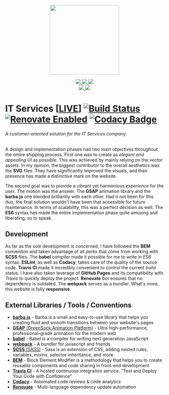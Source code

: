 <p align="center">
  <img src="https://raw.githubusercontent.com/nowakkamil/it-services/dev/master/LandingPage/public/logo-876w.png" width="220" />
</p>

<p align="center">
  
  <a href="https://forthebadge.com">
		<img src="https://forthebadge.com/images/badges/uses-html.svg">
	</a>
  <a href="https://forthebadge.com">
		<img src="https://forthebadge.com/images/badges/uses-css.svg">
	</a>
  <a href="https://forthebadge.com">
		<img src="https://forthebadge.com/images/badges/made-with-javascript.svg">
	</a>
  
  <br>
  
  <a href="https://forthebadge.com">
      <img src="https://forthebadge.com/images/badges/check-it-out.svg">
	</a>
  <a href="https://forthebadge.com">
      <img src="https://forthebadge.com/images/badges/built-with-love.svg">
	</a>
  
</p>

# IT Services [[LIVE](http://nowakkamil.github.io/it-services)] [![Build Status](https://travis-ci.com/nowakkamil/it-services.svg?branch=dev%2Fmaster)](https://travis-ci.com/nowakkamil/it-services) [![Renovate Enabled](https://img.shields.io/badge/renovate-enabled-brightgreen.svg)](https://renovatebot.com/) [![Codacy Badge](https://api.codacy.com/project/badge/Grade/8831c3d687284b248abbc715ee82e5a2)](https://www.codacy.com/app/nowakkamil/it-services?utm_source=github.com&amp;utm_medium=referral&amp;utm_content=nowakkamil/it-services&amp;utm_campaign=Badge_Grade)

###### A customer-oriented solution for the IT Services company.

A design and implementation phases had two main objectives throughout the entire shipping process. First one was to create as _elegant and appealing UI_ as possible. This was achieved by mainly relying on the _vector_ assets. In my opinion, the biggest contributor to the overall aesthetics was the **SVG** files. They have significantly improved the visuals, and their presence has made a distinctive mark on the website.

The second goal was to provide a vibrant yet harmonious _experience_ for the _user_. The motion was the answer. The **GSAP** animation library and the **barba.js** one blended brilliantly with each other. Had it not been for this duo, the final solution wouldn't have been that accessible for future maintenance. In terms of scalability, this was a perfect decision as well. The **ES6** syntax has made the entire implementation phase quite amusing and liberating, so to speak.

## Development

As far as the sole development is concerned, I have followed the **BEM** convention and taken advantage of all perks that come from working with **SCSS** files. The **babel** compiler made it possible for me to write in _ES6_ syntax. **ESLint**, as well as **Codacy**, takes care of the quality of the source code. **Travis CI** made it incredibly convenient to control the current build status. I have also taken leverage of **GitHub Pages** and its compatibility with _Travis_ to quickly deploy the project. **Renovate** bot ensures that no dependency is outdated. The **webpack** serves as a bundler. What's more, this website is fully **responsive**.

## External Libraries / Tools / Conventions
  * [**barba.js**](https://github.com/barbajs/barba) - Barba is a small and easy-to-use library that helps you creating fluid and smooth transitions between your website's pages
  * [**GSAP** (GreenSock Animation Platform)](https://github.com/greensock/GreenSock-JS) - Ultra high-performance, professional-grade animation for the modern web
  * [**babel**](https://github.com/babel/babel) - Babel is a compiler for writing next generation JavaScript
  * [**webpack**](https://github.com/webpack/webpack) - A bundler for javascript and friends
  * [**SCSS** (SASS)](https://github.com/sass/sass) - Sass is an extension of CSS, adding nested rules, variables, mixins, selector inheritance, and more
  * [**BEM**](http://getbem.com) - Block Element Modifier is a methodology that helps you to create reusable components and code sharing in front-end development
  * [**Travis CI**](https://travis-ci.org) - A hosted continuous integration service. "Test and Deploy Your Code with Confidence"
  * [**Codacy**](https://www.codacy.com) - Automated code reviews & code analytics
  * [**Renovate**](https://github.com/renovatebot/renovate) - Multi-language dependency update automation
